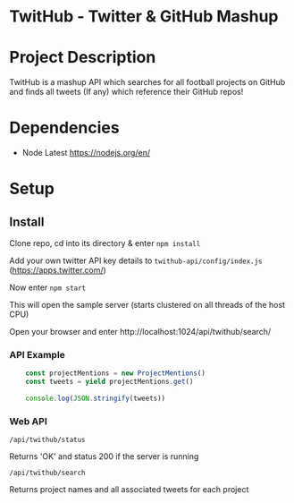 # TwitHub - Twitter & GitHub Mashup


# Project Description

TwitHub is a mashup API which searches for all football projects on GitHub and finds all tweets (If any) which reference their GitHub repos! 


# Dependencies

- Node Latest https://nodejs.org/en/

# Setup

## Install

Clone repo, cd into its directory & enter `npm install`

Add your own twitter API key details to `twithub-api/config/index.js` (https://apps.twitter.com/)

Now enter `npm start`

This will open the sample server (starts clustered on all threads of the host CPU)

Open your browser and enter http://localhost:1024/api/twithub/search/

### API Example

```javascript
    const projectMentions = new ProjectMentions()
    const tweets = yield projectMentions.get()
	
	console.log(JSON.stringify(tweets))
```


### Web API

`/api/twithub/status`

Returns 'OK' and status 200 if the server is running

`/api/twithub/search`

Returns project names and all associated tweets for each project